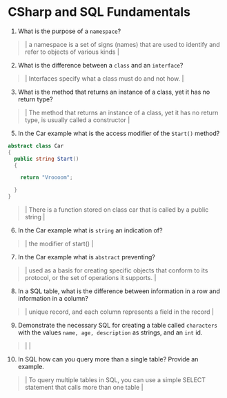 # CSharp and SQL Fundamentals
01. What is the purpose of a `namespace`?

  > | a namespace is a set of signs (names) that are used to identify and refer to objects of various kinds |

02. What is the difference between a `class` and an `interface`?

  > | Interfaces specify what a class must do and not how. |

03. What is the method that returns an instance of a class, yet it has no return type?

  > | The method that returns an instance of a class, yet it has no return type, is usually called a constructor |

05. In the Car example what is the access modifier of the `Start()` method?

  ```c#
  abstract class Car
  {
    public string Start()
    {

      return "Vroooom";

    }
  }
  ```

  > | There is a function stored on class car that is called by a public string |

06. In the Car example what is `string` an indication of?

  > | the modifier of start() |

07. In the Car example what is `abstract` preventing?

  > | used as a basis for creating specific objects that conform to its protocol, or the set of operations it supports.  |

08. In a SQL table, what is the difference between information in a row and information in a column?

  > | unique record, and each column represents a field in the record |

09. Demonstrate the necessary SQL for creating a table called `characters` with the values `name, age, description` as strings, and an `int` id.

  > |  |

10. In SQL how can you query more than a single table? Provide an example.

  > | To query multiple tables in SQL, you can use a simple SELECT statement that calls more than one table |
